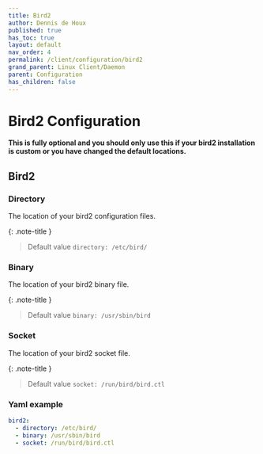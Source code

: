 ```yaml
---
title: Bird2
author: Dennis de Houx
published: true
has_toc: true
layout: default
nav_order: 4
permalink: /client/configuration/bird2
grand_parent: Linux Client/Daemon
parent: Configuration
has_children: false
---
```


# Bird2 Configuration

**This is fully optional and you should only use this if your bird2 installation is custom or you have changed the default locations.**

## Bird2

### Directory

The location of your bird2 configuration files.

{: .note-title }

> Default value
> `directory: /etc/bird/`

### Binary

The location of your bird2 binary file.

{: .note-title }

> Default value
> `binary: /usr/sbin/bird`

### Socket

The location of your bird2 socket file.

{: .note-title }

> Default value
> `socket: /run/bird/bird.ctl`

### Yaml example

```yaml
bird2:
  - directory: /etc/bird/
  - binary: /usr/sbin/bird
  - socket: /run/bird/bird.ctl
```
